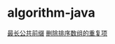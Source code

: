 # algorithm-java
[最长公共前缀](https://github.com/liqiang134619/algorithm-java/blob/master/src/algorithm/Demo14.java)
[删除排序数组的重复项](https://github.com/liqiang134619/algorithm-java/blob/master/src/algorithm/Demo26.java)
